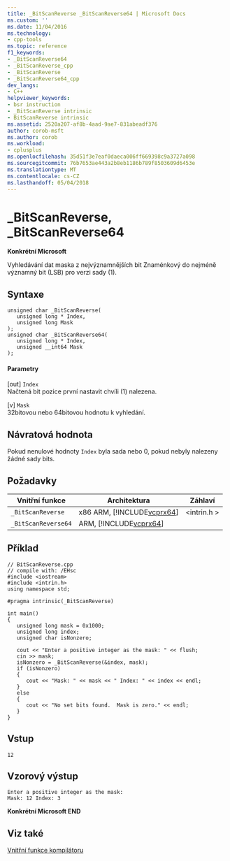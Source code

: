 ```yaml
---
title: _BitScanReverse _BitScanReverse64 | Microsoft Docs
ms.custom: ''
ms.date: 11/04/2016
ms.technology:
- cpp-tools
ms.topic: reference
f1_keywords:
- _BitScanReverse64
- _BitScanReverse_cpp
- _BitScanReverse
- _BitScanReverse64_cpp
dev_langs:
- C++
helpviewer_keywords:
- bsr instruction
- _BitScanReverse intrinsic
- BitScanReverse intrinsic
ms.assetid: 2520a207-af8b-4aad-9ae7-831abeadf376
author: corob-msft
ms.author: corob
ms.workload:
- cplusplus
ms.openlocfilehash: 35d51f3e7eaf0daeca006ff669398c9a3727a098
ms.sourcegitcommit: 76b7653ae443a2b8eb1186b789f8503609d6453e
ms.translationtype: MT
ms.contentlocale: cs-CZ
ms.lasthandoff: 05/04/2018
---
```

# <a name="bitscanreverse-bitscanreverse64"></a>_BitScanReverse, _BitScanReverse64
**Konkrétní Microsoft**  
  
 Vyhledávání dat maska z nejvýznamnějších bit Znaménkový do nejméně významný bit (LSB) pro verzi sady (1).  
  
## <a name="syntax"></a>Syntaxe  
  
```  
unsigned char _BitScanReverse(  
   unsigned long * Index,  
   unsigned long Mask  
);  
unsigned char _BitScanReverse64(  
   unsigned long * Index,  
   unsigned __int64 Mask  
);  
```  
  
#### <a name="parameters"></a>Parametry  
 [out] `Index`  
 Načtená bit pozice první nastavit chvíli (1) nalezena.  
  
 [v] `Mask`  
 32bitovou nebo 64bitovou hodnotu k vyhledání.  
  
## <a name="return-value"></a>Návratová hodnota  
 Pokud nenulové hodnoty `Index` byla sada nebo 0, pokud nebyly nalezeny žádné sady bits.  
  
## <a name="requirements"></a>Požadavky  
  
|Vnitřní funkce|Architektura|Záhlaví|  
|---------------|------------------|------------|  
|`_BitScanReverse`|x86 ARM, [!INCLUDE[vcprx64](../assembler/inline/includes/vcprx64_md.md)]|\<intrin.h >|  
|`_BitScanReverse64`|ARM, [!INCLUDE[vcprx64](../assembler/inline/includes/vcprx64_md.md)]||  
  
## <a name="example"></a>Příklad  
  
```  
// BitScanReverse.cpp  
// compile with: /EHsc  
#include <iostream>  
#include <intrin.h>  
using namespace std;  
  
#pragma intrinsic(_BitScanReverse)  
  
int main()  
{  
   unsigned long mask = 0x1000;  
   unsigned long index;  
   unsigned char isNonzero;  
  
   cout << "Enter a positive integer as the mask: " << flush;  
   cin >> mask;  
   isNonzero = _BitScanReverse(&index, mask);  
   if (isNonzero)  
   {  
      cout << "Mask: " << mask << " Index: " << index << endl;  
   }  
   else  
   {  
      cout << "No set bits found.  Mask is zero." << endl;  
   }  
}  
```  
  
## <a name="input"></a>Vstup  
  
```  
12  
```  
  
## <a name="sample-output"></a>Vzorový výstup  
  
```  
Enter a positive integer as the mask:   
Mask: 12 Index: 3  
```  
  
**Konkrétní Microsoft END**  
  
## <a name="see-also"></a>Viz také  
 [Vnitřní funkce kompilátoru](../intrinsics/compiler-intrinsics.md)